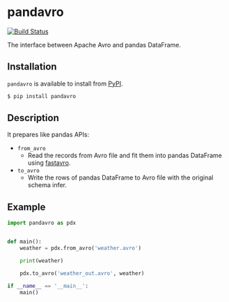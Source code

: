 # pandavro

[![Build Status](https://travis-ci.org/ynqa/pandavro.svg?branch=master)](https://travis-ci.org/ynqa/pandavro)

The interface between Apache Avro and pandas DataFrame.

## Installation

`pandavro` is available to install from [PyPI](https://pypi.python.org/pypi).

```bash
$ pip install pandavro
```

## Description

It prepares like pandas APIs:

- `from_avro`
    - Read the records from Avro file and fit them into pandas DataFrame using [fastavro](https://github.com/tebeka/fastavro).
- `to_avro`
    - Write the rows of pandas DataFrame to Avro file with the original schema infer.

## Example

```python
import pandavro as pdx


def main():
    weather = pdx.from_avro('weather.avro')

    print(weather)

    pdx.to_avro('weather_out.avro', weather)

if __name__ == '__main__':
    main()

```